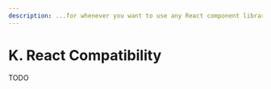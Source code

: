 ```yaml
---
description: ...for whenever you want to use any React component library
---
```


# K. React Compatibility

TODO

